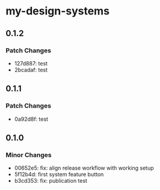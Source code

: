 # my-design-systems

## 0.1.2

### Patch Changes

- 127d887: test
- 2bcadaf: test

## 0.1.1

### Patch Changes

- 0a92d8f: test

## 0.1.0

### Minor Changes

- 00652e5: fix: align release workflow with working setup
- 5f12b4d: first system feature button
- b3cd353: fix: publication test
